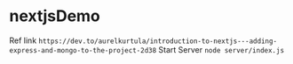 # nextjsDemo
Ref link `https://dev.to/aurelkurtula/introduction-to-nextjs---adding-express-and-mongo-to-the-project-2d38`
Start Server `node server/index.js`
